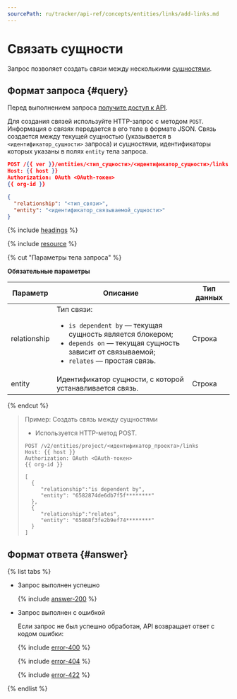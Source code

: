 ```yaml
---
sourcePath: ru/tracker/api-ref/concepts/entities/links/add-links.md
---
```

# Связать сущности

Запрос позволяет создать связи между несколькими [сущностями](../about-entities.md).

## Формат запроса {#query}

Перед выполнением запроса [получите доступ к API](../../access.md).

Для создания связей используйте HTTP-запрос с методом `POST`. Информация о связях передается в его теле в формате JSON. Связь создается между текущей сущностью (указывается в `<идентификатор_сущности>` запроса) и сущностями, идентификаторы которых указаны в полях `entity` тела запроса.

```json
POST /{{ ver }}/entities/<тип_сущности>/<идентификатор_сущности>/links
Host: {{ host }}
Authorization: OAuth <OAuth-токен>
{{ org-id }}

{
  "relationship": "<тип_связи>",
  "entity": "<идентификатор_связываемой_сущности>"
}
```

{% include [headings](../../../../_includes/tracker/api/headings.md) %}

{% include [resource](../../../../_includes/tracker/api/resource-entity.md) %}

{% cut "Параметры тела запроса" %}

**Обязательные параметры**

Параметр | Описание | Тип данных
----- | ----- | -----
relationship | Тип связи: <ul><li>`is dependent by` — текущая сущность является блокером;</li><li>`depends on` — текущая сущность зависит от связываемой;</li><li>`relates` — простая связь.</li></ul>  | Строка
entity | Идентификатор сущности, с которой устанавливается связь. | Строка

{% endcut %}

> Пример: Создать связь между сущностями
>
> - Используется HTTP-метод POST.
>
> ```
> POST /v2/entities/project/<идентификатор_проекта>/links
> Host: {{ host }}
> Authorization: OAuth <OAuth-токен>
> {{ org-id }}
> 
> [
>   {
>      "relationship":"is dependent by",
>      "entity": "6582874de6db7f5f********"
>   },
>   {
>      "relationship":"relates",
>      "entity": "65868f3fe2b9ef74********"
>   }
> ]
> ```

## Формат ответа {#answer}

{% list tabs %}

- Запрос выполнен успешно

  {% include [answer-200](../../../../_includes/tracker/api/answer-200.md) %}

- Запрос выполнен с ошибкой

  Если запрос не был успешно обработан, API возвращает ответ с кодом ошибки:

  {% include [error-400](../../../../_includes/tracker/api/answer-error-400.md) %}
  
  {% include [error-404](../../../../_includes/tracker/api/answer-error-404.md) %}
  
  {% include [error-422](../../../../_includes/tracker/api/answer-error-422.md) %}

{% endlist %}
